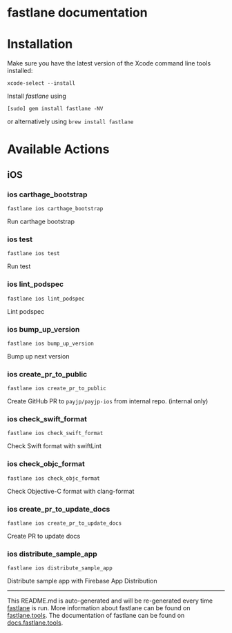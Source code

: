 fastlane documentation
================
# Installation

Make sure you have the latest version of the Xcode command line tools installed:

```
xcode-select --install
```

Install _fastlane_ using
```
[sudo] gem install fastlane -NV
```
or alternatively using `brew install fastlane`

# Available Actions
## iOS
### ios carthage_bootstrap
```
fastlane ios carthage_bootstrap
```
Run carthage bootstrap
### ios test
```
fastlane ios test
```
Run test
### ios lint_podspec
```
fastlane ios lint_podspec
```
Lint podspec
### ios bump_up_version
```
fastlane ios bump_up_version
```
Bump up next version
### ios create_pr_to_public
```
fastlane ios create_pr_to_public
```
Create GitHub PR to `payjp/payjp-ios` from internal repo. (internal only)
### ios check_swift_format
```
fastlane ios check_swift_format
```
Check Swift format with swiftLint
### ios check_objc_format
```
fastlane ios check_objc_format
```
Check Objective-C format with clang-format
### ios create_pr_to_update_docs
```
fastlane ios create_pr_to_update_docs
```
Create PR to update docs
### ios distribute_sample_app
```
fastlane ios distribute_sample_app
```
Distribute sample app with Firebase App Distribution

----

This README.md is auto-generated and will be re-generated every time [fastlane](https://fastlane.tools) is run.
More information about fastlane can be found on [fastlane.tools](https://fastlane.tools).
The documentation of fastlane can be found on [docs.fastlane.tools](https://docs.fastlane.tools).
